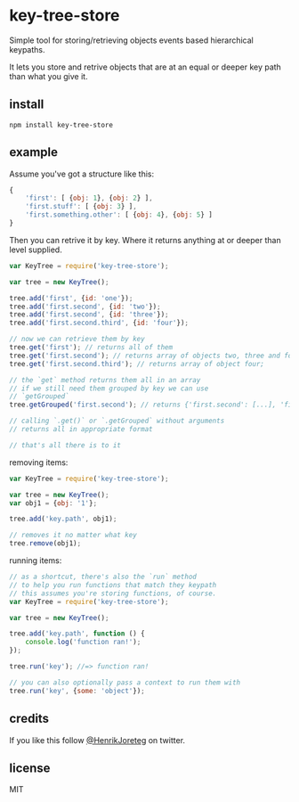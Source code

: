 # key-tree-store

Simple tool for storing/retrieving objects events based hierarchical keypaths.

It lets you store and retrive objects that are at an equal or deeper key path than what you give it.

## install

```
npm install key-tree-store
```

## example

Assume you've got a structure like this:

```js
{
    'first': [ {obj: 1}, {obj: 2} ],
    'first.stuff': [ {obj: 3} ],
    'first.something.other': [ {obj: 4}, {obj: 5} ]
}
```

Then you can retrive it by key. Where it returns anything at or deeper than level supplied. 

```javascript
var KeyTree = require('key-tree-store');

var tree = new KeyTree();

tree.add('first', {id: 'one'});
tree.add('first.second', {id: 'two'});
tree.add('first.second', {id: 'three'});
tree.add('first.second.third', {id: 'four'});

// now we can retrieve them by key
tree.get('first'); // returns all of them
tree.get('first.second'); // returns array of objects two, three and four
tree.get('first.second.third'); // returns array of object four;

// the `get` method returns them all in an array
// if we still need them grouped by key we can use
// `getGrouped`
tree.getGrouped('first.second'); // returns {'first.second': [...], 'first.second.third': [...]}

// calling `.get()` or `.getGrouped` without arguments
// returns all in appropriate format

// that's all there is to it

```

removing items:

```javascript
var KeyTree = require('key-tree-store');

var tree = new KeyTree();
var obj1 = {obj: '1'};

tree.add('key.path', obj1);

// removes it no matter what key
tree.remove(obj1);
```

running items:

```javascript
// as a shortcut, there's also the `run` method
// to help you run functions that match they keypath
// this assumes you're storing functions, of course.
var KeyTree = require('key-tree-store');

var tree = new KeyTree();

tree.add('key.path', function () {
    console.log('function ran!');
});

tree.run('key'); //=> function ran!

// you can also optionally pass a context to run them with
tree.run('key', {some: 'object'});

```

## credits

If you like this follow [@HenrikJoreteg](http://twitter.com/henrikjoreteg) on twitter.

## license

MIT

